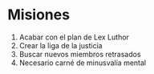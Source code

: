 # Misiones

1. Acabar con el plan de Lex Luthor
2. Crear la liga de la justicia
3. Buscar nuevos miembros retrasados
4. Necesario carné de minusvalía mental
